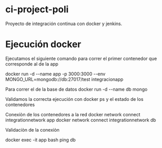 # ci-project-poli
Proyecto de integración continua con docker y jenkins.

# Ejecución docker

Ejecutamos el siguiente comando para correr el primer contenedor que corresponde al de la app

docker run -d --name app -p 3000:3000 --env MONGO_URL=mongodb://db:27017/test integracionapp 

Para correr el de la base de datos
docker run -d --name db mongo

Validamos la correcta ejecución con docker ps y el estado de los contenedores

Conexiòn de los contenedores a la red 
docker network connect integrationnetwork app
docker network connect integrationnetwork db

Validaciòn de la conexiòn

docker exec -it app bash
ping db

